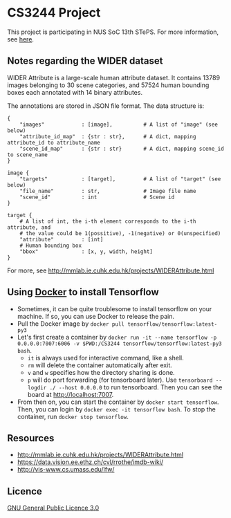 # CS3244 Project

This project is participating in NUS SoC 13th STePS. For more information, see [here](http://isteps.comp.nus.edu.sg/event/13th-steps/module/CS3244/project/2).

## Notes regarding the WIDER dataset

WIDER Attribute is a large-scale human attribute dataset. It contains 13789 images belonging to 30 scene categories, and 57524 human bounding boxes each annotated with 14 binary attributes.

The annotations are stored in JSON file format. The data structure is:

```
{
    "images"            : [image],          # A list of "image" (see below)
    "attribute_id_map"  : {str : str},      # A dict, mapping attribute_id to attribute_name
    "scene_id_map"      : {str : str}       # A dict, mapping scene_id to scene_name
}

image {
    "targets"           : [target],         # A list of "target" (see below)
    "file_name"         : str,              # Image file name
    "scene_id"          : int               # Scene id
}

target {
    # A list of int, the i-th element corresponds to the i-th attribute, and 
    # the value could be 1(possitive), -1(negative) or 0(unspecified)
    "attribute"         : [int]    
    # Human bounding box         
    "bbox"              : [x, y, width, height]
}
```

For more, see http://mmlab.ie.cuhk.edu.hk/projects/WIDERAttribute.html

## Using [Docker](https://www.docker.com) to install Tensorflow

- Sometimes, it can be quite troublesome to install tensorflow on your machine. If so, you can use Docker to release the pain.
- Pull the Docker image by `docker pull tensorflow/tensorflow:latest-py3`
- Let's first create a container by `docker run -it --name tensorflow -p 0.0.0.0:7007:6006 -v $PWD:/CS3244 tensorflow/tensorflow:latest-py3 bash`.
	- `it` is always used for interactive command, like a shell.
	- `rm` will delete the container automatically after exit.
	- `v` and `w` specifies how the directory sharing is done.
	- `p` will do port forwarding (for tensorboard later). Use `tensorboard --logdir ./ --host 0.0.0.0` to run tensorboard. Then you can see the board at [http://localhost:7007](http://localhost:7007).
- From then on, you can start the container by `docker start tensorflow`. Then, you can login by `docker exec -it tensorflow bash`. To stop the container, run `docker stop tensorflow`.

## Resources

- http://mmlab.ie.cuhk.edu.hk/projects/WIDERAttribute.html
- https://data.vision.ee.ethz.ch/cvl/rrothe/imdb-wiki/
- http://vis-www.cs.umass.edu/lfw/

## Licence

[GNU General Public Licence 3.0](LICENSE)
